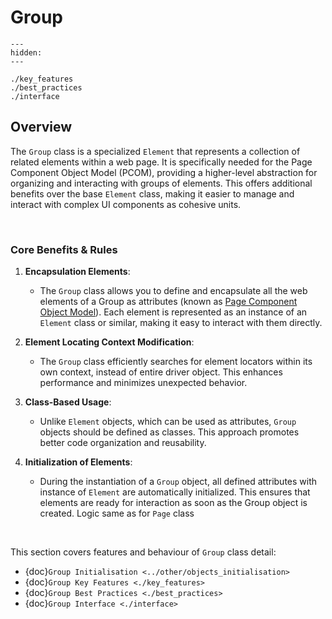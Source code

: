 # Group

```{toctree}
---
hidden:
---

./key_features
./best_practices
./interface
```

## Overview

The `Group` class is a specialized `Element` that represents a collection of related elements within a web page. 
It is specifically needed for the Page Component Object Model (PCOM), providing a higher-level abstraction for 
organizing and interacting with groups of elements. This offers additional benefits over the base `Element` class,
making it easier to manage and interact with complex UI components as cohesive units.

<br>

### Core Benefits & Rules

1. **Encapsulation Elements**:
   - The `Group` class allows you to define and encapsulate all the web elements of a Group as attributes (known as [Page Component Object Model](https://www.selenium.dev/documentation/test_practices/encouraged/page_object_models/#page-component-objects)). Each element is represented as an instance of an `Element` class or similar, making it easy to interact with them directly.

2. **Element Locating Context Modification**:
   - The `Group` class efficiently searches for element locators within its own context, instead of entire driver object. This enhances performance and minimizes unexpected behavior.
 
3. **Class-Based Usage**:
   - Unlike `Element` objects, which can be used as attributes, `Group` objects should be defined as classes. This approach promotes better code organization and reusability.

4. **Initialization of Elements**:
   - During the instantiation of a `Group` object, all defined attributes with instance of `Element` are automatically initialized. This ensures that elements are ready for interaction as soon as the Group object is created. Logic same as for `Page` class

<br>

This section covers features and behaviour of `Group` class detail:
- {doc}`Group Initialisation <../other/objects_initialisation>`
- {doc}`Group Key Features <./key_features>`
- {doc}`Group Best Practices <./best_practices>`
- {doc}`Group Interface <./interface>`

